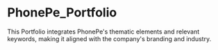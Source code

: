# PhonePe_Portfolio
This Portfolio integrates PhonePe's thematic elements and relevant keywords, making it aligned with the company's branding and industry.
